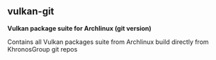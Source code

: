 ## vulkan-git

**Vulkan package suite for Archlinux (git version)**

Contains all Vulkan packages suite from Archlinux build directly from KhronosGroup git repos
